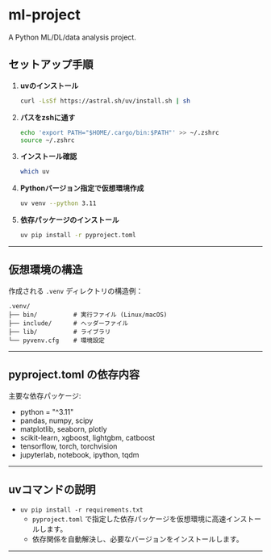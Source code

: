 # ml-project

A Python ML/DL/data analysis project.

## セットアップ手順

1. **uvのインストール**
   ```sh
   curl -LsSf https://astral.sh/uv/install.sh | sh
   ```

2. **パスをzshに通す**
   ```sh
   echo 'export PATH="$HOME/.cargo/bin:$PATH"' >> ~/.zshrc
   source ~/.zshrc
   ```

3. **インストール確認**
   ```sh
   which uv
   ```

4. **Pythonバージョン指定で仮想環境作成**
   ```sh
   uv venv --python 3.11
   ```

5. **依存パッケージのインストール**
   ```sh
   uv pip install -r pyproject.toml
   ```

---

## 仮想環境の構造

作成される `.venv` ディレクトリの構造例：

```
.venv/
├── bin/          # 実行ファイル (Linux/macOS)
├── include/      # ヘッダーファイル
├── lib/          # ライブラリ
└── pyvenv.cfg    # 環境設定
```

---

## pyproject.toml の依存内容

主要な依存パッケージ:

- python = "^3.11"
- pandas, numpy, scipy
- matplotlib, seaborn, plotly
- scikit-learn, xgboost, lightgbm, catboost
- tensorflow, torch, torchvision
- jupyterlab, notebook, ipython, tqdm

---

## uvコマンドの説明

- `uv pip install -r requirements.txt`
  - `pyproject.toml` で指定した依存パッケージを仮想環境に高速インストールします。
  - 依存関係を自動解決し、必要なバージョンをインストールします。

---
